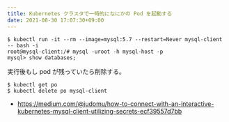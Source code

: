 ```yaml
---
title: Kubernetes クラスタで一時的になにかの Pod を起動する
date: 2021-08-30 17:07:30+09:00
---
```



```shell
$ kubectl run -it --rm --image=mysql:5.7 --restart=Never mysql-client -- bash -i
root@mysql-client:/# mysql -uroot -h mysql-host -p
mysql> show databases;
```


実行後もし pod が残っていたら削除する。

```shell
$ kubectl get po
$ kubectl delete po mysql-client
```


- https://medium.com/@judomu/how-to-connect-with-an-interactive-kubernetes-mysql-client-utilizing-secrets-ecf39557d7bb
